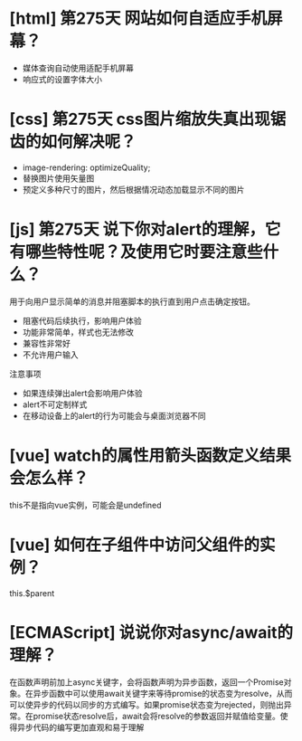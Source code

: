# [html] 第275天 网站如何自适应手机屏幕？

- 媒体查询自动使用适配手机屏幕
- 响应式的设置字体大小

# [css] 第275天 css图片缩放失真出现锯齿的如何解决呢？

- image-rendering: optimizeQuality;
- 替换图片使用矢量图
- 预定义多种尺寸的图片，然后根据情况动态加载显示不同的图片

# [js] 第275天 说下你对alert的理解，它有哪些特性呢？及使用它时要注意些什么？

用于向用户显示简单的消息并阻塞脚本的执行直到用户点击确定按钮。
- 阻塞代码后续执行，影响用户体验
- 功能非常简单，样式也无法修改
- 兼容性非常好
- 不允许用户输入

注意事项
- 如果连续弹出alert会影响用户体验
- alert不可定制样式
- 在移动设备上的alert的行为可能会与桌面浏览器不同

# [vue] watch的属性用箭头函数定义结果会怎么样？

this不是指向vue实例，可能会是undefined

# [vue] 如何在子组件中访问父组件的实例？

this.$parent

# [ECMAScript] 说说你对async/await的理解？

在函数声明前加上async关键字，会将函数声明为异步函数，返回一个Promise对象。在异步函数中可以使用await关键字来等待promise的状态变为resolve，从而可以使异步的代码以同步的方式编写。如果promise状态变为rejected，则抛出异常。在promise状态resolve后，await会将resolve的参数返回并赋值给变量。使得异步代码的编写更加直观和易于理解
